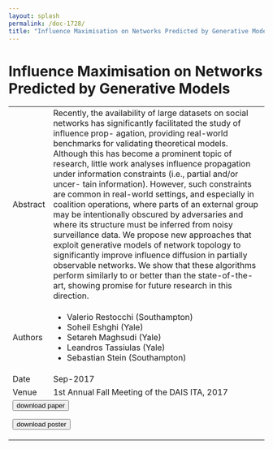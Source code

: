 ```yaml
---
layout: splash
permalink: /doc-1728/
title: "Influence Maximisation on Networks Predicted by Generative Models"
---
```


# Influence Maximisation on Networks Predicted by Generative Models

<table>
    <tbody>
    <tr>
        <td>Abstract</td>
        <td>Recently, the availability of large datasets on social networks has significantly facilitated the study of influence prop- agation, providing real-world benchmarks for validating theoretical models. Although this has become a prominent topic of research, little work analyses influence propagation under information constraints (i.e., partial and/or uncer- tain information). However, such constraints are common in real-world settings, and especially in coalition operations, where parts of an external group may be intentionally obscured by adversaries and where its structure must be inferred from noisy surveillance data. We propose new approaches that exploit generative models of network topology to significantly improve influence diffusion in partially observable networks. We show that these algorithms perform similarly to or better than the state-of-the-art, showing promise for future research in this direction.</td>
    </tr>
    <tr>
        <td>Authors</td>
        <td>
            <ul>
                <li>Valerio Restocchi (Southampton)</li>
                <li>Soheil Eshghi (Yale)</li>
                <li>Setareh Maghsudi (Yale)</li>
                <li>Leandros Tassiulas (Yale)</li>
                <li>Sebastian Stein (Southampton)</li>
            </ul>
        </td>
    </tr>
    <tr>
        <td>Date</td>
        <td>Sep-2017</td>
    </tr>
    <tr>
        <td>Venue</td>
        <td>1st Annual Fall Meeting of the DAIS ITA, 2017</td>
    </tr>
        <tr>
            <td colspan="2">
                <form method="get" action="https://dais-ita.org/sites/default/files/S_014-paper.pdf">
                    <button type="submit">download paper</button>
                </form>
                <form method="get" action="https://dais-ita.org/sites/default/files/S_014-poster.pdf">
                    <button type="submit">download poster</button>
                </form>
            </td>
        </tr>
    </tbody>
</table>
